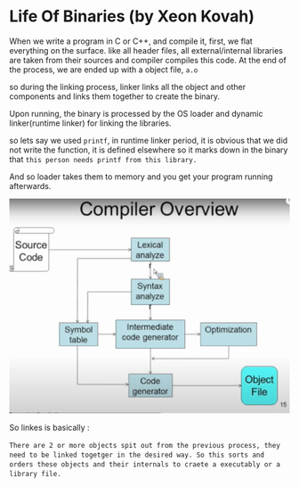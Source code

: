 # Life Of Binaries (by Xeon Kovah)

When we write a program in C or C++, and compile it, first, we flat everything on the surface. like all header files, all external/internal libraries are taken from their sources and compiler compiles this code. At the end of the process, we are ended up with a object file, `a.o` 

so during the linking process, linker links all the object and other components and links them together to create the binary.

Upon running, the binary is processed by the OS loader and dynamic linker(runtime linker) for linking the libraries.

so lets say we used `printf`, in runtime linker period, it is obvious that we did not write the function, it is defined elsewhere so it marks down in the binary that `this person needs printf from this library.`

And so loader takes them to memory and you get your program running afterwards.

![compiler](img/compiler.png)

So linkes is basically : 

`There are 2 or more objects spit out from the previous process, they need to be linked togetger in the desired way. So this sorts and orders these objects and their internals to craete a executably or a library file.`


